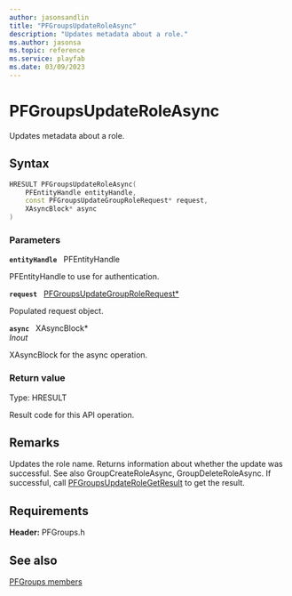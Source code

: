 ```yaml
---
author: jasonsandlin
title: "PFGroupsUpdateRoleAsync"
description: "Updates metadata about a role."
ms.author: jasonsa
ms.topic: reference
ms.service: playfab
ms.date: 03/09/2023
---
```


# PFGroupsUpdateRoleAsync  

Updates metadata about a role.  

## Syntax  
  
```cpp
HRESULT PFGroupsUpdateRoleAsync(  
    PFEntityHandle entityHandle,  
    const PFGroupsUpdateGroupRoleRequest* request,  
    XAsyncBlock* async  
)  
```  
  
### Parameters  
  
**`entityHandle`** &nbsp; PFEntityHandle  
  
PFEntityHandle to use for authentication.  
  
**`request`** &nbsp; [PFGroupsUpdateGroupRoleRequest*](../../pfgroupstypes/structs/pfgroupsupdategrouprolerequest.md)  
  
Populated request object.  
  
**`async`** &nbsp; XAsyncBlock*  
*_Inout_*  
  
XAsyncBlock for the async operation.  
  
  
### Return value
Type: HRESULT
  
Result code for this API operation.
  
## Remarks  
  
Updates the role name. Returns information about whether the update was successful. See also GroupCreateRoleAsync, GroupDeleteRoleAsync. If successful, call [PFGroupsUpdateRoleGetResult](pfgroupsupdaterolegetresult.md) to get the result.
  
## Requirements  
  
**Header:** PFGroups.h
  
## See also  
[PFGroups members](../pfgroups_members.md)  

  
  
